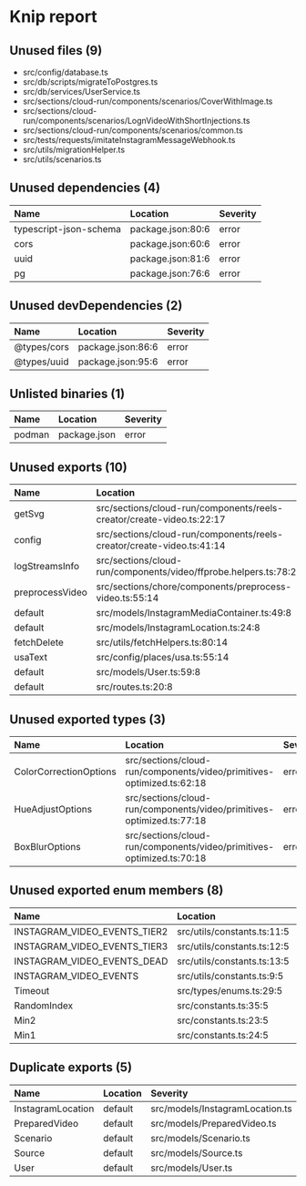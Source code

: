 # Knip report

## Unused files (9)

* src/config/database.ts
* src/db/scripts/migrateToPostgres.ts
* src/db/services/UserService.ts
* src/sections/cloud-run/components/scenarios/CoverWithImage.ts
* src/sections/cloud-run/components/scenarios/LognVideoWithShortInjections.ts
* src/sections/cloud-run/components/scenarios/common.ts
* src/tests/requests/imitateInstagramMessageWebhook.ts
* src/utils/migrationHelper.ts
* src/utils/scenarios.ts

## Unused dependencies (4)

| Name                   | Location          | Severity |
| :--------------------- | :---------------- | :------- |
| typescript-json-schema | package.json:80:6 | error    |
| cors                   | package.json:60:6 | error    |
| uuid                   | package.json:81:6 | error    |
| pg                     | package.json:76:6 | error    |

## Unused devDependencies (2)

| Name        | Location          | Severity |
| :---------- | :---------------- | :------- |
| @types/cors | package.json:86:6 | error    |
| @types/uuid | package.json:95:6 | error    |

## Unlisted binaries (1)

| Name   | Location     | Severity |
| :----- | :----------- | :------- |
| podman | package.json | error    |

## Unused exports (10)

| Name            | Location                                                              | Severity |
| :-------------- | :-------------------------------------------------------------------- | :------- |
| getSvg          | src/sections/cloud-run/components/reels-creator/create-video.ts:22:17 | error    |
| config          | src/sections/cloud-run/components/reels-creator/create-video.ts:41:14 | error    |
| logStreamsInfo  | src/sections/cloud-run/components/video/ffprobe.helpers.ts:78:23      | error    |
| preprocessVideo | src/sections/chore/components/preprocess-video.ts:55:14               | error    |
| default         | src/models/InstagramMediaContainer.ts:49:8                            | error    |
| default         | src/models/InstagramLocation.ts:24:8                                  | error    |
| fetchDelete     | src/utils/fetchHelpers.ts:80:14                                       | error    |
| usaText         | src/config/places/usa.ts:55:14                                        | error    |
| default         | src/models/User.ts:59:8                                               | error    |
| default         | src/routes.ts:20:8                                                    | error    |

## Unused exported types (3)

| Name                   | Location                                                              | Severity |
| :--------------------- | :-------------------------------------------------------------------- | :------- |
| ColorCorrectionOptions | src/sections/cloud-run/components/video/primitives-optimized.ts:62:18 | error    |
| HueAdjustOptions       | src/sections/cloud-run/components/video/primitives-optimized.ts:77:18 | error    |
| BoxBlurOptions         | src/sections/cloud-run/components/video/primitives-optimized.ts:70:18 | error    |

## Unused exported enum members (8)

| Name                         | Location                    | Severity |
| :--------------------------- | :-------------------------- | :------- |
| INSTAGRAM_VIDEO_EVENTS_TIER2 | src/utils/constants.ts:11:5 | error    |
| INSTAGRAM_VIDEO_EVENTS_TIER3 | src/utils/constants.ts:12:5 | error    |
| INSTAGRAM_VIDEO_EVENTS_DEAD  | src/utils/constants.ts:13:5 | error    |
| INSTAGRAM_VIDEO_EVENTS       | src/utils/constants.ts:9:5  | error    |
| Timeout                      | src/types/enums.ts:29:5     | error    |
| RandomIndex                  | src/constants.ts:35:5       | error    |
| Min2                         | src/constants.ts:23:5       | error    |
| Min1                         | src/constants.ts:24:5       | error    |

## Duplicate exports (5)

| Name                      | Location                        | Severity |
| :------------------------ | :------------------------------ | :------- |
| InstagramLocation|default | src/models/InstagramLocation.ts | error    |
| PreparedVideo|default     | src/models/PreparedVideo.ts     | error    |
| Scenario|default          | src/models/Scenario.ts          | error    |
| Source|default            | src/models/Source.ts            | error    |
| User|default              | src/models/User.ts              | error    |

